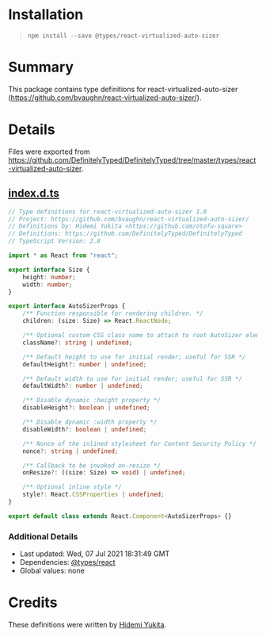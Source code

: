 # Installation
> `npm install --save @types/react-virtualized-auto-sizer`

# Summary
This package contains type definitions for react-virtualized-auto-sizer (https://github.com/bvaughn/react-virtualized-auto-sizer/).

# Details
Files were exported from https://github.com/DefinitelyTyped/DefinitelyTyped/tree/master/types/react-virtualized-auto-sizer.
## [index.d.ts](https://github.com/DefinitelyTyped/DefinitelyTyped/tree/master/types/react-virtualized-auto-sizer/index.d.ts)
````ts
// Type definitions for react-virtualized-auto-sizer 1.0
// Project: https://github.com/bvaughn/react-virtualized-auto-sizer/
// Definitions by: Hidemi Yukita <https://github.com/otofu-square>
// Definitions: https://github.com/DefinitelyTyped/DefinitelyTyped
// TypeScript Version: 2.8

import * as React from "react";

export interface Size {
    height: number;
    width: number;
}

export interface AutoSizerProps {
    /** Function responsible for rendering children. */
    children: (size: Size) => React.ReactNode;

    /** Optional custom CSS class name to attach to root AutoSizer element.    */
    className?: string | undefined;

    /** Default height to use for initial render; useful for SSR */
    defaultHeight?: number | undefined;

    /** Default width to use for initial render; useful for SSR */
    defaultWidth?: number | undefined;

    /** Disable dynamic :height property */
    disableHeight?: boolean | undefined;

    /** Disable dynamic :width property */
    disableWidth?: boolean | undefined;

    /** Nonce of the inlined stylesheet for Content Security Policy */
    nonce?: string | undefined;

    /** Callback to be invoked on-resize */
    onResize?: ((size: Size) => void) | undefined;

    /** Optional inline style */
    style?: React.CSSProperties | undefined;
}

export default class extends React.Component<AutoSizerProps> {}

````

### Additional Details
 * Last updated: Wed, 07 Jul 2021 18:31:49 GMT
 * Dependencies: [@types/react](https://npmjs.com/package/@types/react)
 * Global values: none

# Credits
These definitions were written by [Hidemi Yukita](https://github.com/otofu-square).
